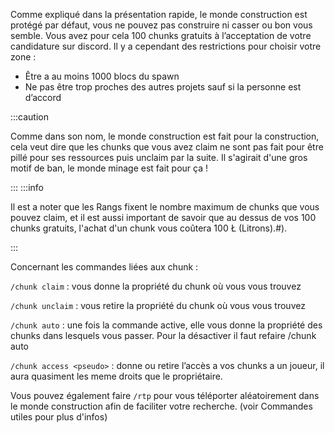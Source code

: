 Comme expliqué dans la présentation rapide, le monde construction est protégé par défaut, vous ne pouvez pas construire ni casser ou bon vous semble. Vous avez pour cela 100 chunks gratuits à l’acceptation de votre candidature sur discord. Il y a cependant des restrictions pour choisir votre zone :

* Être a au moins 1000 blocs du spawn
* Ne pas être trop proches des autres projets sauf si la personne est d’accord

:::caution

Comme dans son nom, le monde construction est fait pour la construction, cela veut dire que les chunks que vous avez claim ne sont pas fait pour être pillé pour ses ressources puis unclaim par la suite. Il s'agirait d'une gros motif de ban, le monde minage est fait pour ça !

:::
:::info

Il est a noter que les Rangs fixent le nombre maximum de chunks que vous pouvez claim, et il est aussi important de savoir que au dessus de vos 100 chunks gratuits, l'achat d'un chunk vous coûtera 100 Ł (Litrons).#).

:::

Concernant les commandes liées aux chunk :

`/chunk claim` : vous donne la propriété du chunk où vous vous trouvez

`/chunk unclaim` : vous retire la propriété du chunk où vous vous trouvez

`/chunk auto` : une fois la commande active, elle vous donne la propriété des chunks dans lesquels vous passer. Pour la désactiver il faut refaire /chunk auto

`/chunk access <pseudo>` : donne ou retire l’accès a vos chunks a un joueur, il aura quasiment les meme droits que le propriétaire.

Vous pouvez également faire `/rtp` pour vous téléporter aléatoirement dans le monde construction afin de faciliter votre recherche. (voir Commandes utiles pour plus d'infos)